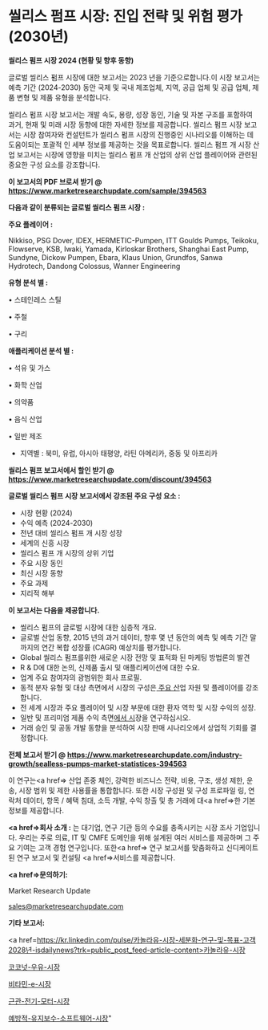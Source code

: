 # 씰리스 펌프 시장: 진입 전략 및 위험 평가(2030년)

<strong>씰리스 펌프 시장 2024 (현황 및 향후 동향)</strong>

글로벌 씰리스 펌프 시장에 대한 보고서는 2023 년을 기준으로합니다.이 시장 보고서는 예측 기간 (2024-2030) 동안 국제 및 국내 제조업체, 지역, 공급 업체 및 공급 업체, 제품 변형 및 제품 유형을 분석합니다.

씰리스 펌프 시장 보고서는 개발 속도, 용량, 성장 동인, 기술 및 자본 구조를 포함하여 과거, 현재 및 미래 시장 동향에 대한 자세한 정보를 제공합니다. 씰리스 펌프 시장 보고서는 시장 참여자와 컨설턴트가 씰리스 펌프 시장의 진행중인 시나리오를 이해하는 데 도움이되는 포괄적 인 세부 정보를 제공하는 것을 목표로합니다. 씰리스 펌프 개 시장 산업 보고서는 시장에 영향을 미치는 씰리스 펌프 개 산업의 상위 산업 플레이어와 관련된 중요한 구성 요소를 강조합니다.



<strong>이 보고서의 PDF 브로셔 받기 @ <a href=https://www.marketresearchupdate.com/sample/394563>https://www.marketresearchupdate.com/sample/394563</a></strong>



<strong>다음과 같이 분류되는 글로벌 씰리스 펌프 시장 :</strong>



<strong>주요 플레이어 :</strong>

Nikkiso, PSG Dover, IDEX, HERMETIC-Pumpen, ITT Goulds Pumps, Teikoku, Flowserve, KSB, Iwaki, Yamada, Kirloskar Brothers, Shanghai East Pump, Sundyne, Dickow Pumpen, Ebara, Klaus Union, Grundfos, Sanwa Hydrotech, Dandong Colossus, Wanner Engineering



<strong>유형 분석 별 :</strong>

• 스테인레스 스틸

• 주철

• 구리



<strong>애플리케이션 분석 별 :</strong>

• 석유 및 가스

• 화학 산업

• 의약품

• 음식 산업

• 일반 제조

<ul>
  <li>지역별 : 북미, 유럽, 아시아 태평양, 라틴 아메리카, 중동 및 아프리카</li>
</ul>


<strong>씰리스 펌프 보고서에서 할인 받기 @ <a href=https://www.marketresearchupdate.com/discount/394563>https://www.marketresearchupdate.com/discount/394563</a></strong>



<strong>글로벌 씰리스 펌프 시장 보고서에서 강조된 주요 구성 요소 :</strong>
<ul>
  <li>시장 현황 (2024)</li>
  <li>수익 예측 (2024-2030)</li>
  <li>전년 대비 씰리스 펌프 개 시장 성장</li>
  <li>세계의 신흥 시장</li>
  <li>씰리스 펌프 개 시장의 상위 기업</li>
  <li>주요 시장 동인</li>
  <li>최신 시장 동향</li>
  <li>주요 과제</li>
  <li>지리적 해부</li>
</ul>


<strong>이 보고서는 다음을 제공합니다.</strong>
<ul>
  <li>씰리스 펌프의 글로벌 시장에 대한 심층적 개요.</li>
  <li>글로벌 산업 동향, 2015 년의 과거 데이터, 향후 몇 년 동안의 예측 및 예측 기간 말까지의 연간 복합 성장률 (CAGR) 예상치를 평가합니다.</li>
  <li>Global 씰리스 펌프를위한 새로운 시장 전망 및 표적화 된 마케팅 방법론의 발견</li>
  <li>R &amp; D에 대한 논의, 신제품 출시 및 애플리케이션에 대한 수요.</li>
  <li>업계 주요 참여자의 광범위한 회사 프로필.</li>
  <li>동적 분자 유형 및 대상 측면에서 시장의 구성은<a href=> 주요 산</a>업 자원 및 플레이어를 강조합니다.</li>
  <li>전 세계 시장과 주요 플레이어 및 시장 부문에 대한 환자 역학 및 시장 수익의 성장.</li>
  <li>일반 및 프리미엄 제품 수익 측면<a href=>에서 시</a>장을 연구하십시오.</li>
  <li>거래 승인 및 공동 개발 동향을 분석하여 시장 판매 시나리오에서 상업적 기회를 결정합니다.</li>
</ul>



<strong>전체 보고서 받기 @ <a href=https://www.marketresearchupdate.com/industry-growth/sealless-pumps-market-statistices-394563>https://www.marketresearchupdate.com/industry-growth/sealless-pumps-market-statistices-394563</a></strong>

이 연구는<a href=> 산업 존중</a> 체인, 강력한 비즈니스 전략, 비용, 구조, 생성 제한, 운송, 시장 범위 및 제한 사용률을 통합합니다. 또한 시장 구성원 및 구성 프로파일 링, 연락처 데이터, 항목 / 혜택 침대, 소득 개발, 수익 창출 및 총 거래에 대<a href=>한 기본 </a>정보를 제공합니다.



<strong><a href=>회사 소</a>개 :</strong>
는 대기업, 연구 기관 등의 수요를 충족시키는 시장 조사 기업입니다. 우리는 주로 의료, IT 및 CMFE 도메인을 위해 설계된 여러 서비스를 제공하며 그 주요 기여는 고객 경험 연구입니다. 또한<a href=> 연구 보</a>고서를 맞춤화하고 신디케이트 된 연구 보고서 및 컨설팅 <a href=>서비스</a>를 제공합니다.



<strong><a href=>문의하기:</a></strong>

Market Research Update

sales@marketresearchupdate.com



<strong>기타 보고서:</strong>

<a href=https://kr.linkedin.com/pulse/카놀라유-시장-세분화-연구-및-목표-고객2028년-isdailynews?trk=public_post_feed-article-content>카놀라유-시장</a>

<a href=https://www.linkedin.com/pulse/코코넛-우유-시장-경쟁-분석-및-성장-잠재력-2029-survey-savvy-insights-360-analysis/>코코넛-우유-시장</a>

<a href=https://www.linkedin.com/pulse/비타민-e-시장-세분화-연구-및-목표-고객2029년-analytics-alchemy-360-analysis-ibahf/>비타민-e-시장</a>

<a href=https://www.linkedin.com/pulse/근관-전기-모터-시장-규모-및-성장-2023-survey-savvy-insights-360-analysis-c3x8f/>근관-전기-모터-시장</a>

<a href=https://www.linkedin.com/pulse/예방적-유지보수-소프트웨어-시장-세분화-연구-및-목표-고객2030년-8nylf/>예방적-유지보수-소프트웨어-시장</a>"
